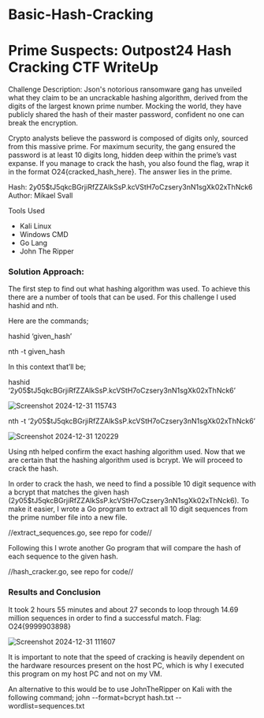 # Basic-Hash-Cracking
# Prime Suspects: Outpost24 Hash Cracking CTF WriteUp
Challenge Description:
Json's notorious ransomware gang has unveiled what they claim to be an uncrackable hashing algorithm, derived from the digits of the largest known prime number. Mocking the world, they have publicly shared the hash of their master password, confident no one can break the encryption.

Crypto analysts believe the password is composed of digits only, sourced from this massive prime. For maximum security, the gang ensured the password is at least 10 digits long, hidden deep within the prime’s vast expanse. If you manage to crack the hash, you also found the flag, wrap it in the format O24{cracked_hash_here}. The answer lies in the prime.

Hash: $2y$05$tJ5qkcBGrjiRfZZAlkSsP.kcVStH7oCzsery3nN1sgXk02xThNck6
Author: Mikael Svall

Tools Used
- Kali Linux
- Windows CMD
- Go Lang
- John The Ripper

### Solution Approach:
The first step to find out what hashing algorithm was used. To achieve this there are a number of tools that can be used. For this challenge I used hashid and nth. 

Here are the commands;

hashid ‘given_hash’

nth -t given_hash

In this context that’ll be;

hashid ‘$2y$05$tJ5qkcBGrjiRfZZAlkSsP.kcVStH7oCzsery3nN1sgXk02xThNck6’

![Screenshot 2024-12-31 115743](https://github.com/user-attachments/assets/3471915c-fe6b-42e5-afbe-27cb6544b89c)

nth -t ‘$2y$05$tJ5qkcBGrjiRfZZAlkSsP.kcVStH7oCzsery3nN1sgXk02xThNck6’

![Screenshot 2024-12-31 120229](https://github.com/user-attachments/assets/f1ef58d5-58ba-4883-8c24-a538e6c80914)

Using nth helped confirm the exact hashing algorithm used. Now that we are certain that the hashing algorithm used is bcrypt. We will proceed to crack the hash. 

In order to crack the hash, we need to find a possible 10 digit sequence with a bcrypt that matches the given hash ($2y$05$tJ5qkcBGrjiRfZZAlkSsP.kcVStH7oCzsery3nN1sgXk02xThNck6). To make it easier, I wrote a Go program to extract all 10 digit sequences from the prime number file into a new file.

//extract_sequences.go, see repo for code//

Following this I wrote another Go program that will compare the hash of each sequence to the given hash. 

//hash_cracker.go, see repo for code//

### Results and Conclusion
It took 2 hours 55 minutes and about 27 seconds to loop through 14.69 million sequences in order to find a successful match.
Flag: O24{9999903898}

![Screenshot 2024-12-31 111607](https://github.com/user-attachments/assets/0aee06d1-d6cb-4cc9-8e43-6ee98efb6f39)


It is important to note that the speed of cracking is heavily dependent on the hardware resources present on the host PC, which is why I executed this program on my host PC and not on my VM. 

An alternative to this would be to use JohnTheRipper on Kali with the following command; 
john --format=bcrypt hash.txt --wordlist=sequences.txt
